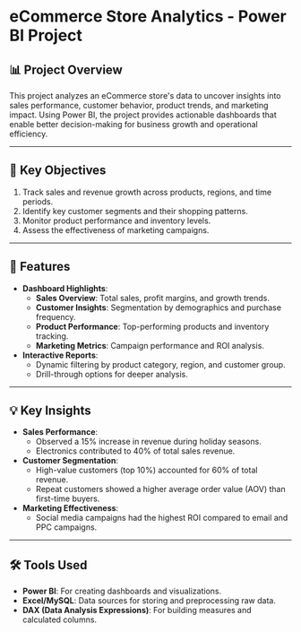 # eCommerce Store Analytics - Power BI Project

## 📊 Project Overview
This project analyzes an eCommerce store's data to uncover insights into sales performance, customer behavior, product trends, and marketing impact. Using Power BI, the project provides actionable dashboards that enable better decision-making for business growth and operational efficiency.

---

## 🎯 Key Objectives
1. Track sales and revenue growth across products, regions, and time periods.
2. Identify key customer segments and their shopping patterns.
3. Monitor product performance and inventory levels.
4. Assess the effectiveness of marketing campaigns.

---

## 🚀 Features
- **Dashboard Highlights**:
  - **Sales Overview**: Total sales, profit margins, and growth trends.
  - **Customer Insights**: Segmentation by demographics and purchase frequency.
  - **Product Performance**: Top-performing products and inventory tracking.
  - **Marketing Metrics**: Campaign performance and ROI analysis.
- **Interactive Reports**:
  - Dynamic filtering by product category, region, and customer group.
  - Drill-through options for deeper analysis.

---

## 💡 Key Insights
- **Sales Performance**:
  - Observed a 15% increase in revenue during holiday seasons.
  - Electronics contributed to 40% of total sales revenue.
- **Customer Segmentation**:
  - High-value customers (top 10%) accounted for 60% of total revenue.
  - Repeat customers showed a higher average order value (AOV) than first-time buyers.
- **Marketing Effectiveness**:
  - Social media campaigns had the highest ROI compared to email and PPC campaigns.

---

## 🛠 Tools Used
- **Power BI**: For creating dashboards and visualizations.
- **Excel/MySQL**: Data sources for storing and preprocessing raw data.
- **DAX (Data Analysis Expressions)**: For building measures and calculated columns.

